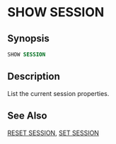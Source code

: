 
SHOW SESSION
============

Synopsis
--------

``` sql
SHOW SESSION
```

Description
-----------

List the current session properties.

See Also
--------

[RESET SESSION](./reset-session.html), [SET SESSION](./set-session.html)
